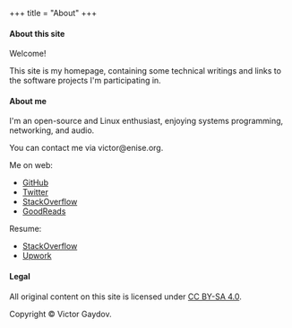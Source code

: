 +++
title = "About"
+++

#### About this site

Welcome!

This site is my homepage, containing some technical writings and links to the software projects I'm participating in.

#### About me

I'm an open-source and Linux enthusiast, enjoying systems programming, networking, and audio.

You can contact me via <span style="unicode-bidi: bidi-override; direction: rtl;">gro.esine@rotciv</span>.

Me on web:

* [GitHub](https://github.com/gavv)
* [Twitter](https://twitter.com/gavv42)
* [StackOverflow](https://stackoverflow.com/users/3169754/gavv)
* [GoodReads](https://www.goodreads.com/user/show/46643060-victor-gaydov)

Resume:

* [StackOverflow](https://stackoverflow.com/cv/gavv)
* [Upwork](https://www.upwork.com/o/profiles/users/_~01205fd34b306ddfd6/)

#### Legal

All original content on this site is licensed under [CC BY-SA 4.0](https://creativecommons.org/licenses/by-sa/4.0/).

Copyright © Victor Gaydov.
